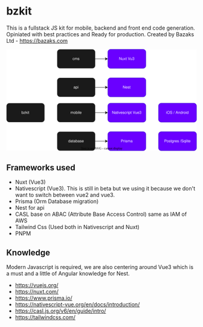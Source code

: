 # bzkit

This is a fullstack JS kit for mobile, backend and front end code generation. Opiniated with best practices and Ready for production.
Created by Bazaks Ltd - https://bazaks.com

![architecture](docs/architecture.drawio.svg)

## Frameworks used

- Nuxt (Vue3)
- Nativescript (Vue3). This is still in beta but we using it because we don't want to switch between vue2 and vue3.
- Prisma (Orm Database migration)
- Nest for api
- CASL base on ABAC (Attribute Base Access Control) same as IAM of AWS
- Tailwind Css (Used both in Nativescript and Nuxt)
- PNPM

## Knowledge

Modern Javascript is required, we are also centering around Vue3 which is a must and a little of Angular knowledge for Nest.

- https://vuejs.org/
- https://nuxt.com/
- https://www.prisma.io/
- https://nativescript-vue.org/en/docs/introduction/
- https://casl.js.org/v6/en/guide/intro/
- https://tailwindcss.com/
